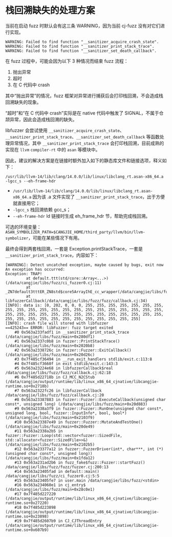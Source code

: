 # 栈回溯缺失的处理方案

当前在启动 fuzz 时默认会有这三条 WARNING，因为当前 cj-fuzz 没有对它们进行实现。

```text
WARNING: Failed to find function "__sanitizer_acquire_crash_state".
WARNING: Failed to find function "__sanitizer_print_stack_trace".
WARNING: Failed to find function "__sanitizer_set_death_callback".
```

在 fuzz 过程中，可能会因为以下 3 种情况而结束 fuzz 流程：

1. 抛出异常
2. 超时
3. 在 C 代码中 crash

其中“抛出异常”的情况，fuzz 框架对异常进行捕获后会打印栈回溯，不会造成栈回溯缺失的现象。

“超时”和“在 C 代码中 crash”实际是在 native 代码中触发了 SIGNAL，不属于仓颉异常，因此会造成栈回溯的缺失。

libfuzzer 会尝试使用 `__sanitizer_acquire_crash_state`、`__sanitizer_print_stack_trace`、`__sanitizer_set_death_callback` 等函数处理异常情况，其中 `__sanitizer_print_stack_trace` 会打印栈回溯，目前成熟的实现在 `llvm` `compiler-rt` 中的 `asan` 等模块中。

因此，建议的解决方案是在链接时额外加入如下的静态库文件和链接选项，释义如下：

```/usr/lib/llvm-14/lib/clang/14.0.0/lib/linux/libclang_rt.asan-x86_64.a -lgcc_s --eh-frame-hdr```

- `/usr/lib/llvm-14/lib/clang/14.0.0/lib/linux/libclang_rt.asan-x86_64.a` 因为该 .a 文件实现了 `__sanitizer_print_stack_trace`，出于方便就直接用它；
- `-lgcc_s` 栈回溯依赖 gcc_s；
- `--eh-frame-hdr` ld 链接时生成 eh_frame_hdr 节，帮助完成栈回溯。

可选的环境变量：`ASAN_SYMBOLIZER_PATH=$CANGJIE_HOME/third_party/llvm/bin/llvm-symbolizer`，可能在某些情况下有用。

最终会得到两套栈回溯，一套是 Exception.printStackTrace，一套是 `__sanitizer_print_stack_trace`，内容如下：

```text
[WARNING]: Detect uncatched exception, maybe caused by bugs, exit now
An exception has occurred:
Exception: TRAP!
         at default.ttt(std/core::Array<...>)(/data/cangjie/libs/fuzz/ci_fuzzer0.cj:11)
         at _ZN7default3tttER_ZN8std$core5ArrayIhE_cc_wrapper(/data/cangjie/libs/fuzz/ci_fuzzer0.cj:0)
         at libfuzzerCallback(/data/cangjie/libs/fuzz/fuzz/callback.cj:34)
[INFO]: data is: [0, 202, 0, 0, 0, 255, 255, 255, 255, 255, 255, 255, 255, 255, 255, 255, 255, 255, 255, 255, 255, 255, 255, 255, 255, 255, 255, 255, 255, 255, 255, 255, 255, 255, 255, 255, 255, 255, 255, 255, 255, 255, 255, 255, 255, 255, 255, 255, 255, 255, 255, 255]
[INFO]: crash file will stored with libfuzzer
==425243== ERROR: libFuzzer: fuzz target exited
    #0 0x563a233fadf1 in __sanitizer_print_stack_trace (/data/cangjie/libs/fuzz/main+0x280df1)
    #1 0x563a2337c0b8 in fuzzer::PrintStackTrace() (/data/cangjie/libs/fuzz/main+0x2020b8)
    #2 0x563a2338726c in fuzzer::Fuzzer::ExitCallback() (/data/cangjie/libs/fuzz/main+0x20d26c)
    #3 0x7f485cf36494 in __run_exit_handlers stdlib/exit.c:113:8
    #4 0x7f485cf3660f in exit stdlib/exit.c:143:3
    #5 0x563a23224e68 in libfuzzerCallback$real /data/cangjie/libs/fuzz/fuzz/callback.cj:62:18
    #6 0x7f485d22718b in CJ_MCC_N2CStub (/data/cangjie/output/runtime/lib/linux_x86_64_cjnative/libcangjie-runtime.so+0x2718b)
    #7 0x563a2322fc26 in libfuzzerCallback /data/cangjie/libs/fuzz/fuzz/callback.cj:20
    #8 0x563a23387883 in fuzzer::Fuzzer::ExecuteCallback(unsigned char const*, unsigned long) (/data/cangjie/libs/fuzz/main+0x20d883)
    #9 0x563a2338a3f9 in fuzzer::Fuzzer::RunOne(unsigned char const*, unsigned long, bool, fuzzer::InputInfo*, bool, bool*) (/data/cangjie/libs/fuzz/main+0x2103f9)
    #10 0x563a23387e49 in fuzzer::Fuzzer::MutateAndTestOne() (/data/cangjie/libs/fuzz/main+0x20de49)
    #11 0x563a2338a2b5 in fuzzer::Fuzzer::Loop(std::vector<fuzzer::SizedFile, std::allocator<fuzzer::SizedFile>>&) (/data/cangjie/libs/fuzz/main+0x2102b5)
    #12 0x563a23377a12 in fuzzer::FuzzerDriver(int*, char***, int (*)(unsigned char const*, unsigned long)) (/data/cangjie/libs/fuzz/main+0x1fda12)
    #13 0x563a231ad2b6 in fuzz_fake$fuzz::Fuzzer::startFuzz() /data/cangjie/libs/fuzz/fuzz/fuzzer.cj:200:13
    #14 0x563a23405fad in default::main() /data/cangjie/libs/fuzz/ci_fuzzer0.cj:5:5
    #15 0x563a23405fe7 in user.main /data/cangjie/libs/fuzz/<stdin>
    #16 0x563a234060e1 in cj_entry$ (/data/cangjie/libs/fuzz/main+0x28c0e1)
    #17 0x7f485d227220  (/data/cangjie/output/runtime/lib/linux_x86_64_cjnative/libcangjie-runtime.so+0x27220)
    #18 0x7f485d223898  (/data/cangjie/output/runtime/lib/linux_x86_64_cjnative/libcangjie-runtime.so+0x23898)
    #19 0x7f485d2607b9 in CJ_CJThreadEntry (/data/cangjie/output/runtime/lib/linux_x86_64_cjnative/libcangjie-runtime.so+0x607b9)
```
